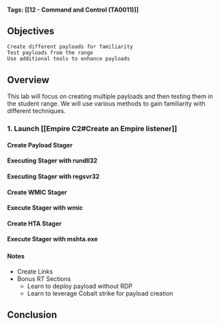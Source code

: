 #### Tags: [[12 - Command and Control (TA0011)]]

## Objectives

    Create different payloads for familiarity
    Test payloads from the range
    Use additional tools to enhance payloads
## Overview
This lab will focus on creating multiple payloads and then testing them in the student range. We will use various methods to gain familiarity with different techniques.

### 1. Launch [[Empire C2#Create an Empire listener]]

#### Create Payload Stager 

#### Executing Stager with rundll32

#### Executing Stager with regsvr32

#### Create WMIC Stager

#### Execute Stager with wmic

#### Create HTA Stager

#### Execute Stager with mshta.exe
###


###


###


###


#### Notes
- Create Links
- Bonus RT Sections 
	- Learn to deploy payload without RDP 
	- Learn to leverage Cobalt strike for payload creation

## Conclusion

